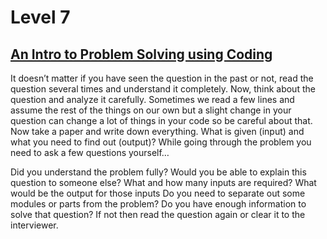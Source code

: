 # Level 7

## <ins> An Intro to Problem Solving using Coding </ins>

It doesn’t matter if you have seen the question in the past or not, read the question several times and understand it completely. Now, think about the question and analyze it carefully. Sometimes we read a few lines and assume the rest of the things on our own but a slight change in your question can change a lot of things in your code so be careful about that. Now take a paper and write down everything. What is given (input) and what you need to find out (output)? While going through the problem you need to ask a few questions yourself…

Did you understand the problem fully?
Would you be able to explain this question to someone else?
What and how many inputs are required?
What would be the output for those inputs
Do you need to separate out some modules or parts from the problem?
Do you have enough information to solve that question? If not then read the question again or clear it to the interviewer.
